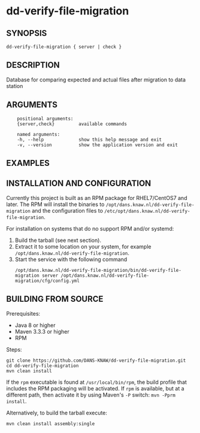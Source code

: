 dd-verify-file-migration
===========

<!-- Remove this comment and extend the descriptions below -->


SYNOPSIS
--------

    dd-verify-file-migration { server | check }


DESCRIPTION
-----------

Database for comparing expected and actual files after migration to data station


ARGUMENTS
---------

        positional arguments:
        {server,check}         available commands
        
        named arguments:
        -h, --help             show this help message and exit
        -v, --version          show the application version and exit

EXAMPLES
--------

<!-- Add examples of invoking this module from the command line or via HTTP other interfaces -->
    

INSTALLATION AND CONFIGURATION
------------------------------
Currently this project is built as an RPM package for RHEL7/CentOS7 and later. The RPM will install the binaries to
`/opt/dans.knaw.nl/dd-verify-file-migration` and the configuration files to `/etc/opt/dans.knaw.nl/dd-verify-file-migration`. 

For installation on systems that do no support RPM and/or systemd:

1. Build the tarball (see next section).
2. Extract it to some location on your system, for example `/opt/dans.knaw.nl/dd-verify-file-migration`.
3. Start the service with the following command
   ```
   /opt/dans.knaw.nl/dd-verify-file-migration/bin/dd-verify-file-migration server /opt/dans.knaw.nl/dd-verify-file-migration/cfg/config.yml 
   ```

BUILDING FROM SOURCE
--------------------
Prerequisites:

* Java 8 or higher
* Maven 3.3.3 or higher
* RPM

Steps:
    
    git clone https://github.com/DANS-KNAW/dd-verify-file-migration.git
    cd dd-verify-file-migration 
    mvn clean install

If the `rpm` executable is found at `/usr/local/bin/rpm`, the build profile that includes the RPM 
packaging will be activated. If `rpm` is available, but at a different path, then activate it by using
Maven's `-P` switch: `mvn -Pprm install`.

Alternatively, to build the tarball execute:

    mvn clean install assembly:single
